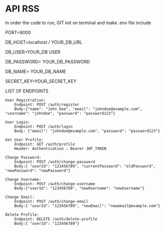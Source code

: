 # API RSS

<p> In order the code to run, 
  GIT init on terminal and make .env file include</p>
  
<p>PORT=8000</p>
<p>DB_HOST=localhost / YOUR_DB_URL</p>
<p>DB_USER=YOUR_DB USER</p>
<p>DB_PASSWORD= YOUR_DB_PASSWORD</p>
<p>DB_NAME= YOUR_DB_NAME</p>
<p>SECRET_KEY=YOUR_SECRET_KEY</p>

<p>LIST OF ENDPOINTS <br>
  
    User Registration:
        Endpoint: POST /auth/register
        Body:{"name": "John Doe", "email": "johndoe@example.com", "username": "johndoe", "password": "password123"}

    User Login:
        Endpoint: POST /auth/login
        Body: {"email": "johndoe@example.com", "password": "password123"}

    Get User Profile:
        Endpoint: GET /auth/profile
        Header: Authentication : Bearer JWT_TOKEN
        
    Change Password:
        Endpoint: POST /auth/change-password
        Body:{ "userId": "123456789", "currentPassword": "oldPassword", "newPassword": "newPassword"}

    Change Username:
        Endpoint: POST /auth/change-username
        Body:{"userId": "123456789", "newUsername": "newUsername"}

    Change Email:
        Endpoint: POST /auth/change-email
        Body:{ "userId": "123456789", "newEmail": "newemail@example.com"}

    Delete Profile:
        Endpoint: DELETE /auth/delete-profile
        Body:{ "userId": "123456789"}
  
  </p>

